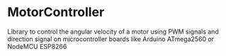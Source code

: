 # MotorController
Library to control the angular velocity of a motor using PWM signals and direction signal on microcontroller boards like Arduino ATmega2560 or NodeMCU ESP8266
